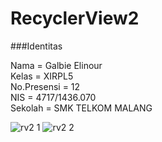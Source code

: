 # RecyclerView2

###Identitas

Nama = Galbie Elinour <br>
Kelas = XIRPL5 <br>
No.Presensi = 12 <br>
NIS = 4717/1436.070 <br>
Sekolah = SMK TELKOM MALANG <br>

![rv2 1](https://cloud.githubusercontent.com/assets/21336880/22195793/55707b78-e17c-11e6-9134-04bae3abaaeb.png)
![rv2 2](https://cloud.githubusercontent.com/assets/21336880/22195825/7f844d90-e17c-11e6-8bbe-a69e0018c91d.jpg)
